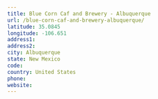 ```yaml
---
title: Blue Corn Caf and Brewery - Albuquerque
url: /blue-corn-caf-and-brewery-albuquerque/
latitude: 35.0845
longitude: -106.651
address1: 
address2: 
city: Albuquerque
state: New Mexico
code: 
country: United States
phone: 
website: 
---
```



